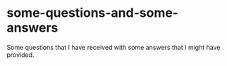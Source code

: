 # some-questions-and-some-answers

Some questions that I have received with some answers that I might have provided. 
